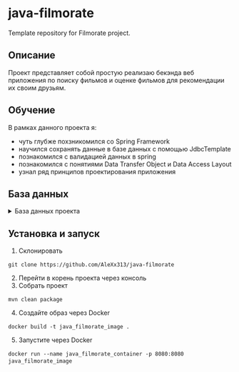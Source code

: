 # java-filmorate
Template repository for Filmorate project.

## Описание
Проект представляет собой простую реализаю бекэнда веб приложения по поиску фильмов и оценке фильмов для рекомендации их своим друзьям.

## Обучение
В рамках данного проекта я:
- чуть глубже похзникомился со Spring Framework
- научился сохранять данные в базе данных с помощью JdbcTemplate
- познакомился с валидацией данных в spring
- познакомился с понятиями Data Transfer Object и Data Access Layout
- узнал ряд принципов проектирования приложения


## База данных

<details>
<summary>База данных проекта</summary>

### Диаграмма базы данных (https://dbdiagram.io/d/6467bcc8dca9fb07c469a085)
![Диаграмма базы данных](https://github.com/AleXx313/java-filmorate/blob/main/diagrama.png)
### Список SELECT запросов к Базе Данных
<details>
<summary>Получить список всех пользователей</summary>

>SELECT *<br>
FROM users;
</details>
<details>
<summary>Получить пользователя по ID</summary>

>SELECT *<br>
>FROM users<br>
>WHERE id = {id};
</details>
<details>
<summary>Получить список имен друзей пользователя</summary>

>SELECT u.name<br>
>FROM friends AS f<br>
>JOIN users AS u on f.friend_id = u.id<br>
>WHERE f.user_id = {id} AND f.status_id = 1;
</details>
<details>
<summary>Получить список общих друзей</summary>

>SELECT c.name<br>
>FROM (SELECT * <br>
>       FROM friends AS f <br>
>       JOIN users AS u ON f.friend_id = u.id <br>
>       WHERE f.status_id = 1<br> AND (f.user_id = 2 or f.user_id = 1)<br>
) AS c<br>
> GROUP BY c.name<br>
> HAVING COUNT(c.friend_id) = 2;
</details>
<details>
<summary>Получить список фильмов</summary>

>SELECT *<br>
>FROM films;
</details>
<details>
<summary>Получить фильм по ID</summary>

>SELECT *<br>
>FROM films<br>
>WHERE id = {id};
</details>
<details>
<summary>Получить список самых популярных фильмов</summary>

>SELECT f.name, COUNT (l.user_id) = u.id<br>
>FROM films AS f<br>
>LEFT OUTER JOIN likes AS l on f.id = l.film_id<br>
>GROUP BY f.name<br>
>ORDER by likes DESC<br>
>LIMIT 5;
</details>
</details>

## Установка и запуск
1. Склонировать
```shell
git clone https://github.com/AleXx313/java-filmorate
```
2. Перейти в корень проекта через консоль
3. Собрать проект
```shell
mvn clean package
```
4. Создайте образ через Docker 
```shell
docker build -t java_filmorate_image . 
```
5. Запустите через Docker 
```shell
docker run --name java_filmorate_container -p 8080:8080 java_filmorate_image
```
